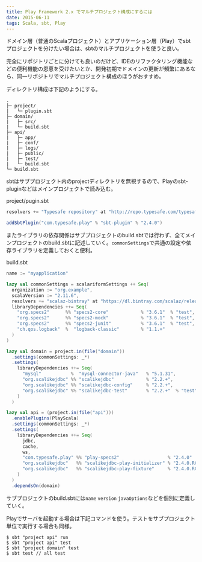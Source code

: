 ```yaml
---
title: Play Framework 2.x でマルチプロジェクト構成にするには
date: 2015-06-11
tags: Scala, sbt, Play
---
```


ドメイン層（普通のScalaプロジェクト）とアプリケーション層（Play）でsbtプロジェクトを分けたい場合は、sbtのマルチプロジェクトを使うと良い。

完全にリポジトリごとに分けても良いのだけど、IDEのリファクタリング機能などの便利機能の恩恵を受けたいとか、開発初期でドメインの更新が頻繁にあるなら、同一リポジトリでマルチプロジェクト構成のほうがおすすめ。

ディレクトリ構成は下記のようにする。

<pre><code>.
├─ project/
|   └─ plugin.sbt
├─ domain/
|   ├─ src/
|   └─ build.sbt
├─ api/
|   ├─ app/
|   ├─ conf/
|   ├─ logs/
|   ├─ public/
|   ├─ test/
|   └─ build.sbt
└─ build.sbt
</code></pre>

sbtはサブプロジェクト内のprojectディレクトリを無視するので、Playのsbt-pluginなどはメインプロジェクトで読み込む。

project/pugin.sbt

```scala
resolvers += "Typesafe repository" at "http://repo.typesafe.com/typesafe/releases/"

addSbtPlugin("com.typesafe.play" % "sbt-plugin" % "2.4.0")
```

またライブラリの依存関係はサブプロジェクトのbuild.sbtでは行わず、全てメインプロジェクトのbuild.sbtに記述していく。`commonSettings`で共通の設定や依存ライブラリを定義しておくと便利。

build.sbt

```scala
name := "myapplication"

lazy val commonSettings = scalariformSettings ++ Seq(
  organization := "org.example",
  scalaVersion := "2.11.6",
  resolvers += "scalaz-bintray" at "https://dl.bintray.com/scalaz/releases",
  libraryDependencies ++= Seq(
    "org.specs2"      %% "specs2-core"            % "3.6.1"  % "test",
    "org.specs2"      %% "specs2-mock"            % "3.6.1"  % "test",
    "org.specs2"      %% "specs2-junit"           % "3.6.1"  % "test",
    "ch.qos.logback"  %  "logback-classic"        % "1.1.+"
  )
)

lazy val domain = project.in(file("domain"))
  .settings(commonSettings: _*)
  .settings(
    libraryDependencies ++= Seq(
      "mysql"           %  "mysql-connector-java"   % "5.1.31",
      "org.scalikejdbc" %% "scalikejdbc"            % "2.2.+",
      "org.scalikejdbc" %% "scalikejdbc-config"     % "2.2.+",
      "org.scalikejdbc" %% "scalikejdbc-test"       % "2.2.+"  % "test"
    )
  )

lazy val api = (project.in(file("api")))
  .enablePlugins(PlayScala)
  .settings(commonSettings: _*)
  .settings(
    libraryDependencies ++= Seq(
      jdbc,
      cache,
      ws,
      "com.typesafe.play" %% "play-specs2"                  % "2.4.0"       % "test",
      "org.scalikejdbc"   %% "scalikejdbc-play-initializer" % "2.4.0.RC1",
      "org.scalikejdbc"   %% "scalikejdbc-play-fixture"     % "2.4.0.RC1",
    )
  )
  .dependsOn(domain)
```

サブプロジェクトのbuild.sbtには`name` `version` `javaOptions`などを個別に定義していく。

Playでサーバを起動する場合は下記コマンドを使う。テストをサブプロジェクト単位で実行する場合も同様。

```
$ sbt "project api" run
$ sbt "project api" test
$ sbt "project domain" test
$ sbt test // all test
```
